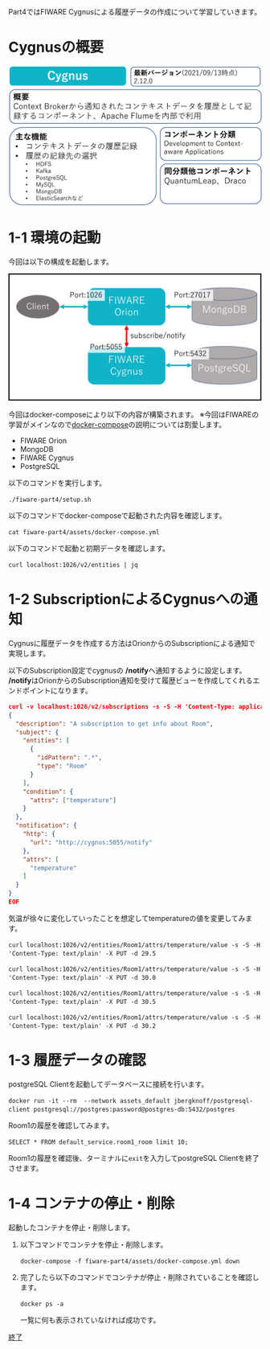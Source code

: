 Part4ではFIWARE Cygnusによる履歴データの作成について学習していきます。

# Cygnusの概要

![Cygnus概要](./assets/4-0.png)

# 1-1 環境の起動

今回は以下の構成を起動します。

![全体構成図](./assets/4-1.png)


今回はdocker-composeにより以下の内容が構築されます。
※今回はFIWAREの学習がメインなので[docker-compose](https://docs.docker.jp/compose/toc.html)の説明については割愛します。

* FIWARE Orion
* MongoDB
* FIWARE Cygnus
* PostgreSQL

以下のコマンドを実行します。

`./fiware-part4/setup.sh `

以下のコマンドでdocker-composeで起動された内容を確認します。

`cat fiware-part4/assets/docker-compose.yml`

以下のコマンドで起動と初期データを確認します。

`curl localhost:1026/v2/entities | jq`

# 1-2 SubscriptionによるCygnusへの通知

Cygnusに履歴データを作成する方法はOrionからのSubscriptionによる通知で実現します。

以下のSubscription設定でcygnusの **/notify**へ通知するように設定します。  
**/notify**はOrionからのSubscription通知を受けて履歴ビューを作成してくれるエンドポイントになります。

```json
curl -v localhost:1026/v2/subscriptions -s -S -H 'Content-Type: application/json' -d @- <<EOF
{
  "description": "A subscription to get info about Room",
  "subject": {
    "entities": [
      {
        "idPattern": ".*",
        "type": "Room"
      }
    ],
    "condition": {
      "attrs": ["temperature"]
    }
  },
  "notification": {
    "http": {
      "url": "http://cygnus:5055/notify"
    },
    "attrs": [
      "temperature"
    ]
  }
}
EOF
```

気温が徐々に変化していったことを想定してtemperatureの値を変更してみます。

`curl localhost:1026/v2/entities/Room1/attrs/temperature/value -s -S -H 'Content-Type: text/plain' -X PUT -d 29.5`

`curl localhost:1026/v2/entities/Room1/attrs/temperature/value -s -S -H 'Content-Type: text/plain' -X PUT -d 30.0`

`curl localhost:1026/v2/entities/Room1/attrs/temperature/value -s -S -H 'Content-Type: text/plain' -X PUT -d 30.5`

`curl localhost:1026/v2/entities/Room1/attrs/temperature/value -s -S -H 'Content-Type: text/plain' -X PUT -d 30.2`

# 1-3 履歴データの確認

postgreSQL Clientを起動してデータベースに接続を行います。

`docker run -it --rm  --network assets_default jbergknoff/postgresql-client postgresql://postgres:password@postgres-db:5432/postgres`


Room1の履歴を確認してみます。

`SELECT * FROM default_service.room1_room limit 10;`

Room1の履歴を確認後、ターミナルに`exit`を入力してpostgreSQL Clientを終了させます。

# 1-4 コンテナの停止・削除

起動したコンテナを停止・削除します。

1. 以下コマンドでコンテナを停止・削除します。

   `docker-compose -f fiware-part4/assets/docker-compose.yml down`

2. 完了したら以下のコマンドでコンテナが停止・削除されていることを確認します。

   `docker ps -a`

   一覧に何も表示されていなければ成功です。

[終了](finish.md)
